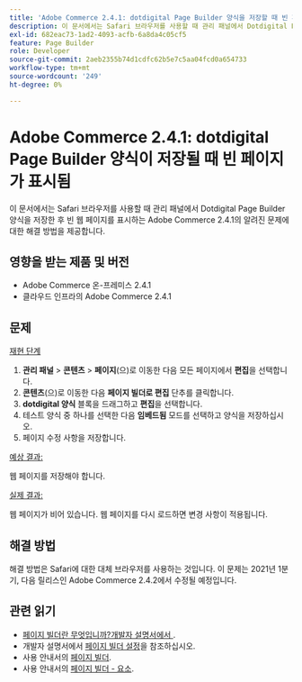```yaml
---
title: 'Adobe Commerce 2.4.1: dotdigital Page Builder 양식을 저장할 때 빈 페이지가 표시됨'
description: 이 문서에서는 Safari 브라우저를 사용할 때 관리 패널에서 Dotdigital Page Builder 양식을 저장한 후 빈 웹 페이지를 표시하는 Adobe Commerce 2.4.1의 알려진 문제에 대한 해결 방법을 제공합니다.
exl-id: 682eac73-1ad2-4093-acfb-6a8da4c05cf5
feature: Page Builder
role: Developer
source-git-commit: 2aeb2355b74d1cdfc62b5e7c5aa04fcd0a654733
workflow-type: tm+mt
source-wordcount: '249'
ht-degree: 0%

---
```


# Adobe Commerce 2.4.1: dotdigital Page Builder 양식이 저장될 때 빈 페이지가 표시됨

이 문서에서는 Safari 브라우저를 사용할 때 관리 패널에서 Dotdigital Page Builder 양식을 저장한 후 빈 웹 페이지를 표시하는 Adobe Commerce 2.4.1의 알려진 문제에 대한 해결 방법을 제공합니다.

## 영향을 받는 제품 및 버전

* Adobe Commerce 온-프레미스 2.4.1
* 클라우드 인프라의 Adobe Commerce 2.4.1

## 문제

<u>재현 단계</u>

1. **관리 패널** > **콘텐츠** > **페이지**(으)로 이동한 다음 모든 페이지에서 **편집**&#x200B;을 선택합니다.
1. **콘텐츠**(으)로 이동한 다음 **페이지 빌더로 편집** 단추를 클릭합니다.
1. **dotdigital 양식** 블록을 드래그하고 **편집**&#x200B;을 선택합니다.
1. 테스트 양식 중 하나를 선택한 다음 **임베드됨** 모드를 선택하고 양식을 저장하십시오.
1. 페이지 수정 사항을 저장합니다.

<u>예상 결과:</u>

웹 페이지를 저장해야 합니다.

<u>실제 결과:</u>

웹 페이지가 비어 있습니다. 웹 페이지를 다시 로드하면 변경 사항이 적용됩니다.

## 해결 방법

해결 방법은 Safari에 대한 대체 브라우저를 사용하는 것입니다. 이 문제는 2021년 1분기, 다음 릴리스인 Adobe Commerce 2.4.2에서 수정될 예정입니다.

## 관련 읽기

* [페이지 빌더란 무엇입니까?개발자 설명서에서 ](https://developer.adobe.com/commerce/frontend-core/page-builder/).
* 개발자 설명서에서 [페이지 빌더 설정](https://experienceleague.adobe.com/docs/commerce-admin/page-builder/setup.html?lang=ko)을 참조하십시오.
* 사용 안내서의 [페이지 빌더](https://experienceleague.adobe.com/ko/docs/commerce-admin/page-builder/introduction).
* 사용 안내서의 [페이지 빌더 - 요소](https://experienceleague.adobe.com/ko/docs/commerce-admin/page-builder/workspace#elements).
